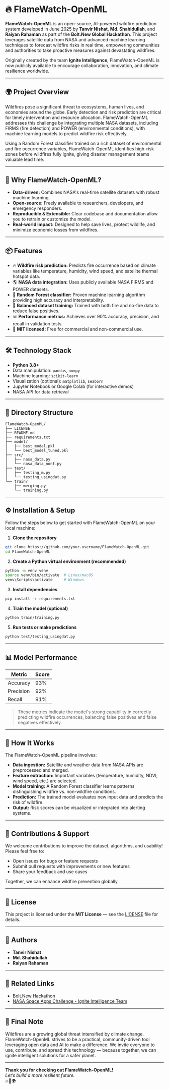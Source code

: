 
# 🔥 FlameWatch-OpenML

**FlameWatch-OpenML** is an open-source, AI-powered wildfire prediction system developed in June 2025 by **Tanvir Nishat**, **Md. Shahidullah**, and **Raiyan Rahaman** as part of the **Bolt.New Global Hackathon**. This project leverages satellite data from NASA and advanced machine learning techniques to forecast wildfire risks in real time, empowering communities and authorities to take proactive measures against devastating wildfires.

Originally created by the team **Ignite Intelligence**, FlameWatch-OpenML is now publicly available to encourage collaboration, innovation, and climate resilience worldwide.

---

## 🌍 Project Overview

Wildfires pose a significant threat to ecosystems, human lives, and economies around the globe. Early detection and risk prediction are critical for timely intervention and resource allocation. FlameWatch-OpenML addresses this challenge by integrating multiple NASA datasets, including FIRMS (fire detection) and POWER (environmental conditions), with machine learning models to predict wildfire risk effectively.

Using a Random Forest classifier trained on a rich dataset of environmental and fire occurrence variables, FlameWatch-OpenML identifies high-risk zones before wildfires fully ignite, giving disaster management teams valuable lead time.

---

## 🚀 Why FlameWatch-OpenML?

- **Data-driven:** Combines NASA's real-time satellite datasets with robust machine learning.
- **Open-source:** Freely available to researchers, developers, and emergency responders.
- **Reproducible & Extensible:** Clear codebase and documentation allow you to retrain or customize the model.
- **Real-world impact:** Designed to help save lives, protect wildlife, and minimize economic losses from wildfires.

---

## 📦 Features

- 🔥 **Wildfire risk prediction:** Predicts fire occurrence based on climate variables like temperature, humidity, wind speed, and satellite thermal hotspot data.
- 🌎 **NASA data integration:** Uses publicly available NASA FIRMS and POWER datasets.
- 🧠 **Random Forest classifier:** Proven machine learning algorithm providing high accuracy and interpretability.
- 🧪 **Balanced dataset training:** Trained with both fire and no-fire data to reduce false positives.
- 📊 **Performance metrics:** Achieves over 90% accuracy, precision, and recall in validation tests.
- 🧾 **MIT licensed:** Free for commercial and non-commercial use.

---

## 🛠 Technology Stack

- **Python 3.8+**
- Data manipulation: `pandas`, `numpy`
- Machine learning: `scikit-learn`
- Visualization (optional): `matplotlib`, `seaborn`
- Jupyter Notebook or Google Colab (for interactive demos)
- NASA API for data retrieval

---

## 📂 Directory Structure

```
FlameWatch-OpenML/
├── LICENSE
├── README.md
├── requirements.txt
├── model/
│   ├── best_model.pkl
│   └── best_model_tuned.pkl
├── src/
│   ├── nasa_data.py
│   └── nasa_data_nonf.py
├── test/
│   ├── testing_m.py
│   └── testing_usingdat.py
└── train/
    ├── merging.py
    └── training.py
```

---

## ⚙️ Installation & Setup

Follow the steps below to get started with FlameWatch-OpenML on your local machine:

1. **Clone the repository**

```bash
git clone https://github.com/your-username/FlameWatch-OpenML.git
cd FlameWatch-OpenML
```

2. **Create a Python virtual environment (recommended)**

```bash
python -m venv venv
source venv/bin/activate  # Linux/macOS
venv\Scripts\activate     # Windows
```

3. **Install dependencies**

```bash
pip install -r requirements.txt
```

4. **Train the model (optional)**

```bash
python train/training.py
```

5. **Run tests or make predictions**

```bash
python test/testing_usingdat.py
```

---

## 📊 Model Performance

| Metric     | Score  |
|------------|--------|
| Accuracy   | 93%    |
| Precision  | 92%    |
| Recall     | 91%    |

> These metrics indicate the model's strong capability in correctly predicting wildfire occurrences, balancing false positives and false negatives effectively.

---

## 📖 How It Works

The FlameWatch-OpenML pipeline involves:

- **Data ingestion:** Satellite and weather data from NASA APIs are preprocessed and merged.
- **Feature extraction:** Important variables (temperature, humidity, NDVI, wind speed, etc.) are selected.
- **Model training:** A Random Forest classifier learns patterns distinguishing wildfire vs. non-wildfire conditions.
- **Prediction:** The trained model evaluates new input data and predicts the risk of wildfire.
- **Output:** Risk scores can be visualized or integrated into alerting systems.

---

## 🙌 Contributions & Support

We welcome contributions to improve the dataset, algorithms, and usability! Please feel free to:

- Open issues for bugs or feature requests
- Submit pull requests with improvements or new features
- Share your feedback and use cases

Together, we can enhance wildfire prevention globally.

---

## 🧾 License

This project is licensed under the **MIT License** — see the [LICENSE](LICENSE) file for details.

---

## 👥 Authors

- **Tanvir Nishat**  
- **Md. Shahidullah**  
- **Raiyan Rahaman**

---

## 🔗 Related Links

- [Bolt.New Hackathon](https://bolt.new)  
- [NASA Space Apps Challenge - Ignite Intelligence Team](https://www.spaceappschallenge.org/nasa-space-apps-2024/find-a-team/ignite-intelligence/?tab=project)

---

## 🌱 Final Note

Wildfires are a growing global threat intensified by climate change. FlameWatch-OpenML strives to be a practical, community-driven tool leveraging open data and AI to make a difference. We invite everyone to use, contribute, and spread this technology — because together, we can ignite intelligent solutions for a safer planet.

---

**Thank you for checking out FlameWatch-OpenML!**  
*Let’s build a more resilient future.*  
🔥🌲🌍

